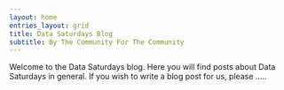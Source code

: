 ```yaml
---
layout: home
entries_layout: grid
title: Data Saturdays Blog
subtitle: By The Community For The Community
---
```


Welcome to the Data Saturdays blog. Here you will find posts about Data Saturdays in general. If you wish to write a blog post for us, please .....